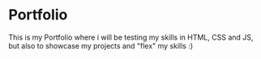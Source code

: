 # Portfolio

This is my Portfolio where i will be testing my skills in HTML, CSS and JS, but also to showcase my projects and "flex" my skills :) 
